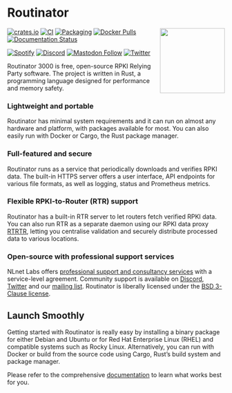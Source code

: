 # Routinator

<img align="right" src="https://www.nlnetlabs.nl/static/logos/Routinator/Routinator_Avatar_Realistic.svg" height="150">

[![crates.io](https://img.shields.io/crates/v/routinator.svg?color=brightgreen)](https://crates.io/crates/routinator)
[![CI](https://github.com/NLnetLabs/routinator/workflows/ci/badge.svg)](https://github.com/NLnetLabs/routinator/actions?query=workflow%3Aci)
[![Packaging](https://github.com/NLnetLabs/routinator/actions/workflows/pkg.yml/badge.svg)](https://nlnetlabs.nl/packages/)
[![Docker Pulls](https://img.shields.io/docker/pulls/nlnetlabs/routinator?color=brightgreen)](https://hub.docker.com/r/nlnetlabs/routinator)
[![Documentation Status](https://readthedocs.org/projects/routinator/badge/?version=stable)](https://routinator.docs.nlnetlabs.nl/en/stable/)

[![Spotify](https://img.shields.io/badge/Spotify-∞-brightgreen.svg)](https://open.spotify.com/user/alex.band/playlist/1DkYwN4e4tq73LGAeUykA1?si=AXNn9GkpQ4a-q5skG1yiYQ)
[![Discord](https://img.shields.io/discord/818584154278199396?label=Discord&logo=discord)](https://discord.gg/8dvKB5Ykhy)
[![Mastodon Follow](https://img.shields.io/mastodon/follow/109262826617293067?domain=https%3A%2F%2Ffosstodon.org&style=social)](https://fosstodon.org/@nlnetlabs)
[![Twitter](https://img.shields.io/twitter/follow/routinator3000.svg?label=Follow&style=social)](https://twitter.com/routinator3000)

Routinator 3000 is free, open-source RPKI Relying Party software. The project
is written in Rust, a programming language designed for performance and
memory safety.

### Lightweight and portable

Routinator has minimal system requirements and it can run on almost any
hardware and platform, with packages available for most. You can also easily
run with Docker or Cargo, the Rust package manager.

### Full-featured and secure

Routinator runs as a service that periodically downloads and verifies RPKI
data. The built-in HTTPS server offers a user interface, API endpoints for
various file formats, as well as logging, status and Prometheus metrics.

### Flexible RPKI-to-Router (RTR) support

Routinator has a built-in RTR server to let routers fetch verified RPKI data.
You can also run RTR as a separate daemon using our RPKI data proxy
[RTRTR](https://www.nlnetlabs.nl/projects/rpki/rtrtr/), letting you
centralise validation and securely distribute processed data to various
locations.

### Open-source with professional support services

NLnet Labs offers [professional support and consultancy
services](https://www.nlnetlabs.nl/services/contracts/) with a service-level
agreement. Community support is available on
[Discord](https://discord.gg/8dvKB5Ykhy),
[Twitter](https://twitter.com/routinator3000/) and our [mailing
list](https://lists.nlnetlabs.nl/mailman/listinfo/rpki). Routinator is
liberally licensed under the [BSD 3-Clause
license](https://github.com/NLnetLabs/routinator/blob/main/LICENSE).

## Launch Smoothly

Getting started with Routinator is really easy by installing a binary package
for either Debian and Ubuntu or for Red Hat Enterprise Linux (RHEL) and
compatible systems such as Rocky Linux. Alternatively, you can run with
Docker or build from the source code using Cargo, Rust’s build system and
package manager.

Please refer to the comprehensive
[documentation](https://routinator.docs.nlnetlabs.nl/) to learn what works
best for you.
